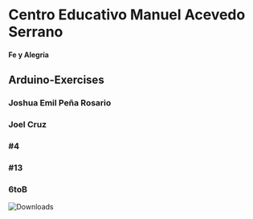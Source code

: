 # Centro Educativo Manuel Acevedo Serrano
#### Fe y Alegría


## Arduino-Exercises

### Joshua Emil Peña Rosario
### Joel Cruz
### #4
### #13

### 6toB
![Downloads](https://img.shields.io/github/downloads/JoshuaDevd-E/Arduino/total)
